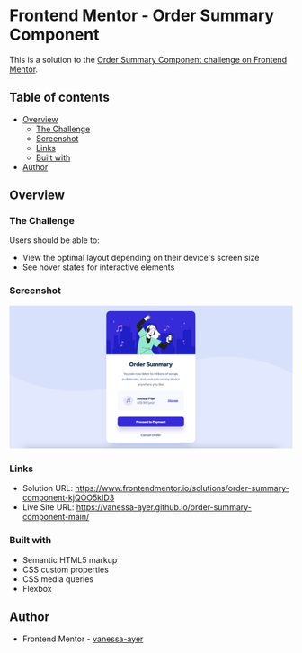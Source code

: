 # Frontend Mentor - Order Summary Component

This is a solution to the [Order Summary Component challenge on Frontend Mentor](https://www.frontendmentor.io/challenges/order-summary-component-QlPmajDUj). 

## Table of contents

- [Overview](#overview)
  - [The Challenge](#the-challenge)
  - [Screenshot](#screenshot)
  - [Links](#links)
  - [Built with](#built-with)
- [Author](#author)

## Overview

### The Challenge

Users should be able to:

- View the optimal layout depending on their device's screen size
- See hover states for interactive elements

### Screenshot

![desktop-design](images/final-design-order-summary-component.png)

### Links

- Solution URL: https://www.frontendmentor.io/solutions/order-summary-component-kjQOO5kID3
- Live Site URL: https://vanessa-ayer.github.io/order-summary-component-main/

### Built with

- Semantic HTML5 markup
- CSS custom properties
- CSS media queries
- Flexbox

## Author

- Frontend Mentor - [vanessa-ayer](https://www.frontendmentor.io/profile/vanessa-ayer)
